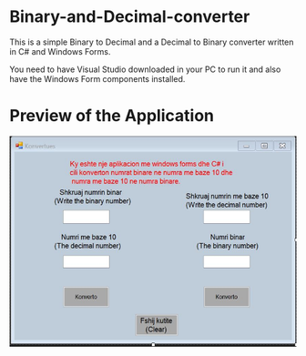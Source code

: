 # Binary-and-Decimal-converter

This is a simple Binary to Decimal and a Decimal to Binary converter written in C# and Windows Forms.

You need to have Visual Studio downloaded in your PC to run it and also have the Windows Form components installed.


# Preview of the Application

![photo of the application](https://github.com/Aldo1802/Binary-and-Decimal-converter/blob/main/application.JPG?raw=true)
